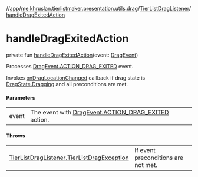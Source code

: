 //[app](../../../index.md)/[me.khruslan.tierlistmaker.presentation.utils.drag](../index.md)/[TierListDragListener](index.md)/[handleDragExitedAction](handle-drag-exited-action.md)

# handleDragExitedAction

private fun [handleDragExitedAction](handle-drag-exited-action.md)(event: [DragEvent](https://developer.android.com/reference/kotlin/android/view/DragEvent.html))

Processes [DragEvent.ACTION_DRAG_EXITED](https://developer.android.com/reference/kotlin/android/view/DragEvent.html#action_drag_exited) event.

Invokes [onDragLocationChanged](on-drag-location-changed.md) callback if drag state is [DragState.Dragging](../../me.khruslan.tierlistmaker.presentation.models.drag/-drag-state/-dragging/index.md) and all preconditions are met.

#### Parameters

| | |
|---|---|
| event | The event with [DragEvent.ACTION_DRAG_EXITED](https://developer.android.com/reference/kotlin/android/view/DragEvent.html#action_drag_exited) action. |

#### Throws

| | |
|---|---|
| [TierListDragListener.TierListDragException](-tier-list-drag-exception/index.md) | If event preconditions are not met. |
